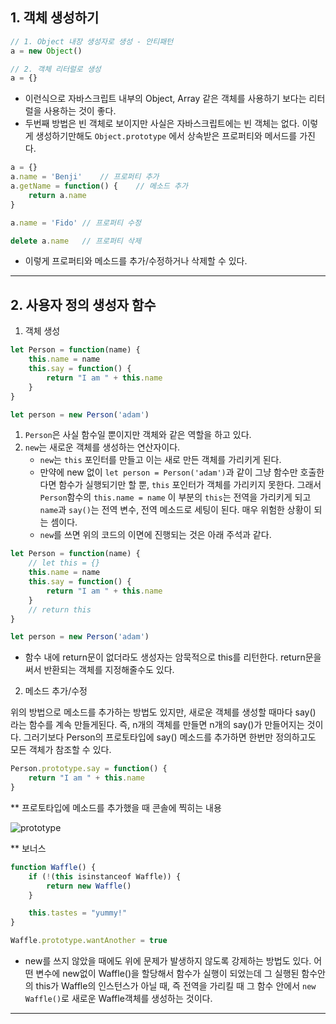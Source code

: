 ## 1. 객체 생성하기

```Javascript
// 1. Object 내장 생성자로 생성 - 안티패턴
a = new Object()

// 2. 객체 리터럴로 생성
a = {}
```

- 이런식으로 자바스크립트 내부의 Object, Array 같은 객체를 사용하기 보다는 리터럴을 사용하는 것이 좋다.
- 두번째 방법은 빈 객체로 보이지만 사실은 자바스크립트에는 빈 객체는 없다. 이렇게 생성하기만해도 `Object.prototype` 에서 상속받은 프로퍼티와 메서드를 가진다.

```Javascript
a = {}
a.name = 'Benji'    // 프로퍼티 추가
a.getName = function() {    // 메소드 추가
    return a.name
}

a.name = 'Fido' // 프로퍼티 수정

delete a.name   // 프로퍼티 삭제
```

- 이렇게 프로퍼티와 메소드를 추가/수정하거나 삭제할 수 있다.

---

## 2. 사용자 정의 생성자 함수

1. 객체 생성

```Javascript
let Person = function(name) {
    this.name = name
    this.say = function() {
        return "I am " + this.name
    }
}

let person = new Person('adam')
```

1. `Person`은 사실 함수일 뿐이지만 객체와 같은 역할을 하고 있다.
2. `new`는 새로운 객체를 생성하는 연산자이다.
    - `new`는 `this` 포인터를 만들고 이는 새로 만든 객체를 가리키게 된다.
    - 만약에 new 없이 `let person = Person('adam')`과 같이 그냥 함수만 호출한다면 함수가 실행되기만 할 뿐, `this` 포인터가 객체를 가리키지 못한다. 그래서 `Person`함수의 `this.name = name` 이 부분의 `this`는 전역을 가리키게 되고 `name`과 `say()`는 전역 변수, 전역 메소드로 세팅이 된다. 매우 위험한 상황이 되는 셈이다.
    - `new`를 쓰면 위의 코드의 이면에 진행되는 것은 아래 주석과 같다.

```Javascript
let Person = function(name) {
    // let this = {}
    this.name = name
    this.say = function() {
        return "I am " + this.name
    }
    // return this
}

let person = new Person('adam')
```

- 함수 내에 return문이 없더라도 생성자는 암묵적으로 this를 리턴한다. return문을 써서 반환되는 객체를 지정해줄수도 있다.

2. 메소드 추가/수정

위의 방법으로 메소드를 추가하는 방법도 있지만, 새로운 객체를 생성할 때마다 say() 라는 함수를 계속 만들게된다. 즉, n개의 객체를 만들면 n개의 say()가 만들어지는 것이다. 그러기보다 Person의 프로토타입에 say() 메소드를 추가하면 한번만 정의하고도 모든 객체가 참조할 수 있다.

```Javascript
Person.prototype.say = function() {
    return "I am " + this.name
}
```

** 프로토타입에 메소드를 추가했을 때 콘솔에 찍히는 내용

![prototype](/images/object_prototype.png)

** 보너스

```Javascript
function Waffle() {
    if (!(this isinstanceof Waffle)) {
        return new Waffle()
    }

    this.tastes = "yummy!"
}

Waffle.prototype.wantAnother = true
```

- new를 쓰지 않았을 때에도 위에 문제가 발생하지 않도록 강제하는 방법도 있다. 어떤 변수에 new없이 Waffle()을 할당해서 함수가 실행이 되었는데 그 실행된 함수안의 this가 Waffle의 인스턴스가 아닐 때, 즉 전역을 가리킬 때 그 함수 안에서 `new Waffle()`로 새로운 Waffle객체를 생성하는 것이다.

---
